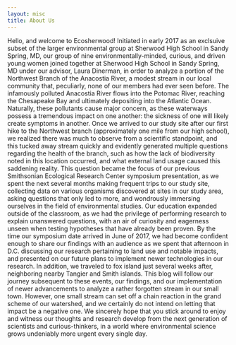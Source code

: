 ```yaml
---
layout: misc
title: About Us
---
```


Hello, and welcome to Ecosherwood! Initiated in early 2017 as an exclsuive subset of the larger environmental group at Sherwood High School in Sandy Spring, MD, our group of nine environmentally-minded, curious, and driven young women joined together at Sherwood High School in Sandy Spring, MD under our advisor, Laura Dinerman, in order to analyze a portion of the Northwest Branch of the Anacostia River, a modest stream in our local community that, peculiarly, none of our members had ever seen before. The infamously polluted Anacostia River flows into the Potomac River, reaching the Chesapeake Bay and ultimately depositing into the Atlantic Ocean. Naturally, these pollutants cause major concern, as these waterways possess a tremendous impact on one another: the sickness of one will likely create symptoms in another. Once we arrived to our study site after our first hike to the Northwest branch (approximately one mile from our high school), we realized there was much to observe from a scientific standpoint, and this tucked away stream quickly and evidently generated multiple questions regarding the health of the branch, such as how the lack of biodiversity noted in this location occurred, and what external land usage caused this saddening reality. This question became the focus of our previous Smithsonian Ecological Research Center symposium presentation, as we spent the next several months making frequent trips to our study site, collecting data on various organisms discovered at sites in our study area, asking questions that only led to more, and wondrously immersing ourselves in the field of environmental studies. Our education expanded outside of the classroom, as we had the privilege of performing research to explain unanswered questions, with an air of curiosity and eagerness unseen when testing hypotheses that have already been proven. By the time our symposium date arrived in June of 2017, we had become confident enough to share our findings with an audience as we spent that afternoon in D.C. discussing our research pertaining to land use and notable impacts, and presented on our future plans to implement newer technologies in our research. In addition, we traveled to fox island just several weeks after, neighboring nearby Tangier and Smith islands. This blog will follow our journey subsequent to these events, our findings, and our implementation of newer advancements to analyze a rather forgotten stream in our small town. However, one small stream can set off a chain reaction in the grand scheme of our watershed, and we certainly do not intend on letting that impact be a negative one. We sincerely hope that you stick around to enjoy and witness our thoughts and research develop from the next generation of scientists and curious-thinkers, in a world where environmental science grows undeniably more urgent every single day. 
